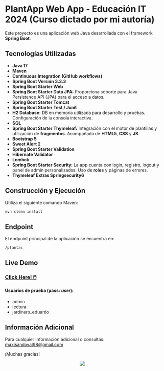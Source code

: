 # PlantApp Web App - Educación IT 2024 (Curso dictado por mi autoría)

Este proyecto es una aplicación web Java desarrollada con el framework **Spring Boot**.

## Tecnologías Utilizadas

- **Java 17**
- **Maven**
- **Continuous Integration (GitHub workflows)**
- **Spring Boot Versión 3.3.3** 
- **Spring Boot Starter Web**
- **Spring Boot Starter Data JPA:** Proporciona soporte para Java Persistence API (JPA) para el acceso a datos.
- **Spring Boot Starter Tomcat**
- **Spring Boot Starter Test / Junit**
- **H2 Database:** DB en memoria utilizada para desarrollo y pruebas. Configuración de la consola interactiva.
- **SQL**
- **Spring Boot Starter Thymeleaf:** Integración con el motor de plantillas y utilización de **fragmentos**. Acompañado de **HTML5**, **CSS** y **JS**.
- **Bootstrap 5**
- **Sweet Alert 2**
- **Spring Boot Starter Validation**
- **Hibernate Validator**
- **Lombok**
- **Spring Boot Starter Security:** La app cuenta con login, registro, logout y panel de admin personalizados. Uso de **roles** y páginas de errores.
- **Thymeleaf Extras Springsecurity6**

## Construcción y Ejecución

Utiliza el siguiente comando Maven:

```bash
mvn clean install
```

## Endpoint

El endpoint principal de la aplicación se encuentra en:

`/plantas`

## Live Demo

### [Click Here! 🖱️](https://webapp-plantapp.onrender.com/)

#### Usuarios de prueba (pass: *user*):
- admin
- lectura
- jardinero_eduardo

## Información Adicional
Para cualquier información adicional o consultas: <maxisandoval98@gmail.com>

¡Muchas gracias!

<p align="center">
  <img src="https://onedrive.live.com/embed?resid=C5B4C3D4747E511B%21332333&authkey=%21AFT1-hF20-8-b7g" />
</p>

